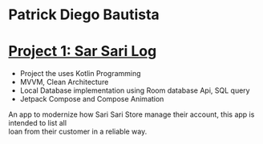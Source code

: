 # Patrick Diego Bautista

# [Project 1: Sar Sari Log](https://github.com/silverRnk/Sari-Sari-Log)
- Project the uses Kotlin Programming
- MVVM, Clean Architecture
- Local Database implementation using Room database Api, SQL query
- Jetpack Compose and Compose Animation

An app to modernize how Sari Sari Store manage their account, this app is intended to list all  
loan from their customer in a reliable way. 
